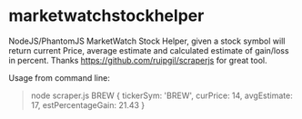 # marketwatchstockhelper
NodeJS/PhantomJS MarketWatch Stock Helper, given a stock symbol will return current Price, average estimate and calculated estimate of gain/loss in percent.  Thanks https://github.com/ruipgil/scraperjs for great tool.

Usage from command line:
> node scraper.js BREW
{ tickerSym: 'BREW',
  curPrice: 14,
  avgEstimate: 17,
  estPercentageGain: 21.43 }
